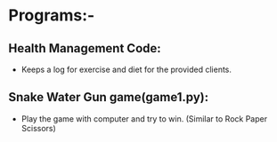 # Programs:-

## Health Management Code:
* Keeps a log for exercise and diet for the provided clients.

## Snake Water Gun game(game1.py):
* Play the game with computer and try to win. (Similar to Rock Paper Scissors)
